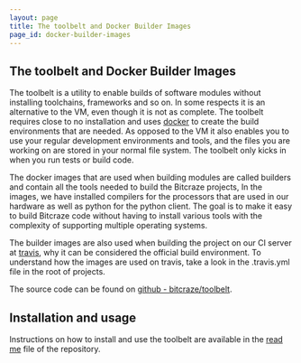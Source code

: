 ```yaml
---
layout: page
title: The toolbelt and Docker Builder Images
page_id: docker-builder-images
---
```


## The toolbelt and Docker Builder Images

The toolbelt is a utility to enable builds of software modules without installing toolchains, frameworks and so on. In some respects it is an alternative to the VM, even though it is not as complete. The toolbelt requires close to no installation and uses [docker](https://www.docker.com/) to create the build environments that are needed. As opposed to the VM it also enables you to use your regular development environments and tools, and the files you are working on are stored in your normal file system. The toolbelt only kicks in when you run tests or build code.

The docker images that are used when building modules are called builders and contain all the tools needed to build the Bitcraze projects, In the images, we have installed compilers for the processors that are used in our hardware as well as python for the python client. The goal is to make it easy to build Bitcraze code without having to install various tools with the complexity of supporting multiple operating systems.

The builder images are also used when building the project on our CI server at [travis](https://travis-ci.org/bitcraze), why it can be considered the official build environment. To understand how the images are used on travis, take a look in the .travis.yml file in the root of projects.

The source code can be found on [github - bitcraze/toolbelt]([https://github.com/bitcraze/toolbelt). 
## Installation and usage 

Instructions on how to install and use the toolbelt are available in the [read me](https://github.com/bitcraze/toolbelt) file of the repository.
